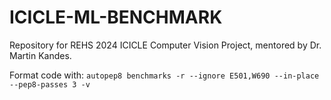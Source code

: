 # ICICLE-ML-BENCHMARK
Repository for REHS 2024 ICICLE Computer Vision Project, mentored by Dr. Martin Kandes.

Format code with: ```autopep8 benchmarks -r --ignore E501,W690 --in-place --pep8-passes 3 -v```
